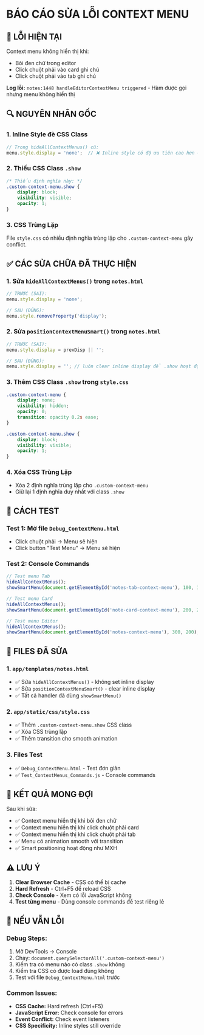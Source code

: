 # BÁO CÁO SỬA LỖI CONTEXT MENU

## 🐛 **LỖI HIỆN TẠI**
Context menu không hiển thị khi:
- Bôi đen chữ trong editor
- Click chuột phải vào card ghi chú  
- Click chuột phải vào tab ghi chú

**Log lỗi:** `notes:1448 handleEditorContextMenu triggered` - Hàm được gọi nhưng menu không hiển thị

## 🔍 **NGUYÊN NHÂN GỐC**

### 1. **Inline Style đè CSS Class**
```javascript
// Trong hideAllContextMenus() cũ:
menu.style.display = 'none';  // ❌ Inline style có độ ưu tiên cao hơn CSS class
```

### 2. **Thiếu CSS Class `.show`**
```css
/* Thiếu định nghĩa này: */
.custom-context-menu.show {
    display: block;
    visibility: visible;
    opacity: 1;
}
```

### 3. **CSS Trùng Lặp**
File `style.css` có nhiều định nghĩa trùng lặp cho `.custom-context-menu` gây conflict.

## ✅ **CÁC SỬA CHỮA ĐÃ THỰC HIỆN**

### 1. **Sửa `hideAllContextMenus()` trong `notes.html`**
```javascript
// TRƯỚC (SAI):
menu.style.display = 'none';

// SAU (ĐÚNG):
menu.style.removeProperty('display');
```

### 2. **Sửa `positionContextMenuSmart()` trong `notes.html`**
```javascript
// TRƯỚC (SAI):
menu.style.display = prevDisp || '';

// SAU (ĐÚNG):
menu.style.display = ''; // luôn clear inline display để .show hoạt động
```

### 3. **Thêm CSS Class `.show` trong `style.css`**
```css
.custom-context-menu {
    display: none;
    visibility: hidden;
    opacity: 0;
    transition: opacity 0.2s ease;
}

.custom-context-menu.show {
    display: block;
    visibility: visible;
    opacity: 1;
}
```

### 4. **Xóa CSS Trùng Lặp**
- Xóa 2 định nghĩa trùng lặp cho `.custom-context-menu`
- Giữ lại 1 định nghĩa duy nhất với class `.show`

## 🧪 **CÁCH TEST**

### Test 1: Mở file `Debug_ContextMenu.html`
- Click chuột phải → Menu sẽ hiện
- Click button "Test Menu" → Menu sẽ hiện

### Test 2: Console Commands
```javascript
// Test menu Tab
hideAllContextMenus(); 
showSmartMenu(document.getElementById('notes-tab-context-menu'), 100, 100);

// Test menu Card
hideAllContextMenus(); 
showSmartMenu(document.getElementById('note-card-context-menu'), 200, 200);

// Test menu Editor
hideAllContextMenus(); 
showSmartMenu(document.getElementById('notes-context-menu'), 300, 200);
```

## 📁 **FILES ĐÃ SỬA**

### 1. **`app/templates/notes.html`**
- ✅ Sửa `hideAllContextMenus()` - không set inline display
- ✅ Sửa `positionContextMenuSmart()` - clear inline display
- ✅ Tất cả handler đã dùng `showSmartMenu()`

### 2. **`app/static/css/style.css`**
- ✅ Thêm `.custom-context-menu.show` CSS class
- ✅ Xóa CSS trùng lặp
- ✅ Thêm transition cho smooth animation

### 3. **Files Test**
- ✅ `Debug_ContextMenu.html` - Test đơn giản
- ✅ `Test_ContextMenus_Commands.js` - Console commands

## 🎯 **KẾT QUẢ MONG ĐỢI**

Sau khi sửa:
- ✅ Context menu hiển thị khi bôi đen chữ
- ✅ Context menu hiển thị khi click chuột phải card
- ✅ Context menu hiển thị khi click chuột phải tab
- ✅ Menu có animation smooth với transition
- ✅ Smart positioning hoạt động như MXH

## ⚠️ **LƯU Ý**

1. **Clear Browser Cache** - CSS có thể bị cache
2. **Hard Refresh** - Ctrl+F5 để reload CSS
3. **Check Console** - Xem có lỗi JavaScript không
4. **Test từng menu** - Dùng console commands để test riêng lẻ

## 🔧 **NẾU VẪN LỖI**

### Debug Steps:
1. Mở DevTools → Console
2. Chạy: `document.querySelectorAll('.custom-context-menu')`
3. Kiểm tra có menu nào có class `.show` không
4. Kiểm tra CSS có được load đúng không
5. Test với file `Debug_ContextMenu.html` trước

### Common Issues:
- **CSS Cache:** Hard refresh (Ctrl+F5)
- **JavaScript Error:** Check console for errors
- **Event Conflict:** Check event listeners
- **CSS Specificity:** Inline styles still override
